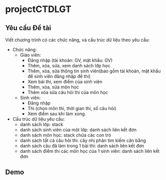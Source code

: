 # projectCTDLGT

## Yêu cầu Đề tài
Viết chương trình có các chức năng, và cấu trúc dữ liệu theo yêu cầu:
- Chức năng:
  - Giáo viên: 
    - Đăng nhập (tài khoản: GV, mật khẩu: GV)
    - Thêm, xóa, sửa, xem danh sách lớp học
    - Thêm, xóa, sửa thông tin sinh viên(bao gồm tài khoản, mật khẩu để sinh viên đăng nhập để thi)
    - Xem bài thi, xem điểm của sinh viên
    - Thêm, xóa, sửa môn học
    - Thêm xóa sửa câu hỏi thi của môn học
  - Sinh viên:
    - Đăng nhập
    - Thi (chọn môn thi, thời gian thi, số câu hỏi)
    - Xem điểm sau khi làm xong.
- Cấu trúc dữ liệu yêu cầu:
  - danh sách lớp: stack
  - danh sách sinh viên của một lớp: danh sách liên kết đơn
  - danh sách môn học: stack chứa các con trỏ
  - danh sách tất cả câu hỏi thi: cây nhị phân tìm kiếm cân bằng
  - danh sách câu đã làm trong 1 bài thi: danh sách liên kết đơn
  - danh sách điểm thi các môn học của 1 sinh viên: danh sách liên kết đơn
## Demo
